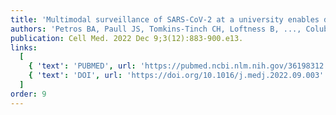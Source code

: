 ```yaml
---
title: 'Multimodal surveillance of SARS-CoV-2 at a university enables development of a robust outbreak response framework.'
authors: 'Petros BA, Paull JS, Tomkins-Tinch CH, Loftness B, ..., Colubri A.; MacInnis BL, Ozsoy AZ, Parrie E, Sholtes K, Siddle KJ, Fry B, Luban J, Park DJ, Marshall J, Bronson A, Schaffner SF, Sabeti PC.'
publication: Cell Med. 2022 Dec 9;3(12):883-900.e13.
links:
  [
    { 'text': 'PUBMED', url: 'https://pubmed.ncbi.nlm.nih.gov/36198312' },
    { 'text': 'DOI', url: 'https://doi.org/10.1016/j.medj.2022.09.003' },
  ]
order: 9
---
```

